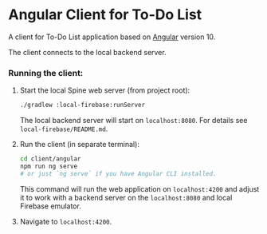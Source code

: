 # Angular Client for To-Do List

A client for To-Do List application based on [Angular](https://angular.io/) version 10.

The client connects to the local backend server.

### Running the client:

1. Start the local Spine web server (from project root):
    ```bash
    ./gradlew :local-firebase:runServer
    ```
    The local backend server will start on `localhost:8080`. For details see 
    `local-firebase/README.md`. 
    
2. Run the client (in separate terminal):
    ```bash
    cd client/angular
    npm run ng serve 
    # or just `ng serve` if you have Angular CLI installed.
    ```
    
    This command will run the web application on `localhost:4200` and adjust it to work
    with a backend server on the `localhost:8080` and local Firebase emulator.
    
3. Navigate to `localhost:4200`.
